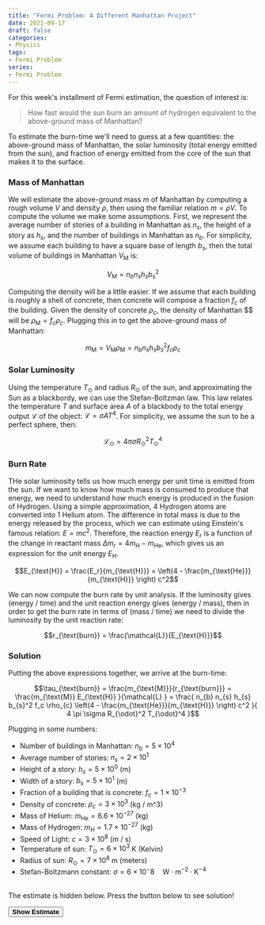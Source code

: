 ```yaml
---
title: "Fermi Problem: A Different Manhattan Project"
date: 2021-09-17
draft: false
categories:
- Physics
tags:
- Fermi Problem
series:
- Fermi Problem
---
```


For this week's installment of Fermi estimation, the question of interest is:

> How fast would the sun burn an amount of hydrogen equivalent to the above-ground mass of Manhattan?

To estimate the burn-time we'll need to guess at a few quantities: the above-ground mass of Manhattan, the solar
luminosity (total energy emitted from the sun), and fraction of energy emitted from the core of the sun that makes it 
to the surface.

### Mass of Manhattan

We will estimate the above-ground mass $m$ of Manhattan by computing a rough volume $V$ and density $\rho$, then using the 
familiar relation $m=\rho V$. To compute the volume we make some assumptions. First, we represent the average number of 
stories of a building in Manhattan as $n_{s}$, the height of a story as $h_{s}$, and the number of buildings in Manhattan
as $n_{b}$. For simplicity, we assume each building to have a square base of length $b_{s}$, then the total volume of 
buildings in Manhattan $V_{\text{M}}$ is:

$$V_{\text{M}} = n_{b} n_{s} h_{s} b_{s}^2$$

Computing the density will be a little easier. If we assume that each building is roughly a shell of concrete, then concrete
will compose a fraction $f_{c}$ of the building. Given the density of concrete $\rho_{c}$, the density of Manhattan $$ 
will be $\rho_{\text{M}} = f_c \rho_{c}$. Plugging this in to get the above-ground mass of Manhattan:

$$m_{\text{M}} = V_{\text{M}} \rho_{\text{M}} = n_{b} n_{s} h_{s} b_{s}^2 f_c \rho_{c}$$


### Solar Luminosity

Using the temperature $T_{\odot}$ and radius $R_{\odot}$ of the sun, and approximating the Sun as a blackbordy, we can 
use the Stefan-Boltzman law. This law relates the temperature $T$ and surface area $A$ of a blackbody to the total 
energy output $\mathcal{L}$ of the object: $\mathcal{L} = \sigma A T^4$. For simplicity, we assume the sun to be a perfect
sphere, then:

$$\mathcal{L}_{\odot} = 4 \pi \sigma R_{\odot}^2 T_{\odot}^4$$


### Burn Rate

THe solar luminosity tells us how much energy per unit time is emitted from the sun. If we want to know how much
mass is consumed to produce that energy, we need to understand how much energy is produced in the fusion of Hydrogen.
Using a simple approximation, 4 Hydrogen atoms are converted into 1 Helium atom. The difference in total mass is due
to the energy released by the process, which we can estimate using Einstein's famous relation: $E=mc^2$. Therefore, 
the reaction energy $E_{r}$ is a function of the change in reactant mass $\Delta m_r = 4 m_{\text{H}} - m_{\text{He}}$, 
which gives us an expression for the unit energy $E_{\text{H}}$.  

$$E_{\text{H}} = \frac{E_r}{m_{\text{H}}} = \left(4 - \frac{m_{\text{He}}}{m_{\text{H}}} \right) c^2$$

We can now compute the burn rate by unit analysis. If the luminosity gives (energy / time) and the 
unit reaction energy gives (energy / mass), then in order to get the burn rate in terms of (mass / time) we need
to divide the luminosity by the unit reaction rate:

$$r_{\text{burn}} = \frac{\mathcal{L}}{E_{\text{H}}}$$


### Solution

Putting the above expressions together, we arrive at the burn-time:

$$\tau_{\text{burn}} = \frac{m_{\text{M}}}{r_{\text{burn}}} = \frac{m_{\text{M}} E_{\text{H}}  }{\mathcal{L}  }
= \frac{ n_{b} n_{s} h_{s} b_{s}^2 f_c \rho_{c} \left(4 - \frac{m_{\text{He}}}{m_{\text{H}}} \right) c^2 }{ 4 \pi \sigma R_{\odot}^2 T_{\odot}^4 }$$

Plugging in some numbers:

- Number of buildings in Manhattan: $n_b = 5 \times 10^4$
- Average number of stories: $n_s = 2 \times 10^1$
- Height of a story: $h_s = 5 \times 10^0$ (m)
- Width of a story: $b_s = 5 \times 10^1$ (m)
- Fraction of a building that is concrete: $f_c = 1 \times 10^{-3}$
- Density of concrete: $\rho_c = 3 \times 10^3$ (kg / m^3)
- Mass of Helium: $m_{\text{He}} = 6.6 \times 10^{-27}$ (kg)
- Mass of Hydrogen: $m_{\text{H}} = 1.7 \times 10^{-27}$ (kg)
- Speed of Light: $c = 3 \times 10^8$ (m / s)
- Temperature of sun: $T_{\odot} = 6 \times 10^3$ K (Kelvin)
- Radius of sun: $R_{\odot} = 7 \times 10^8$ m (meters)
- Stefan-Boltzmann constant: $\sigma = 6 \times 10^-8 \quad \text{W} \cdot \text{m}^{-2} \cdot \text{K}^{-4}$ 


<br>
The estimate is hidden below. Press the button below to see solution!

<button class="solution-button" onclick="getElementById('fermi-estimate').style.visibility='visible';"><b>Show
Estimate</b></button>

<p id="fermi-estimate" style="visibility: hidden;">8.7 * 10^-1 s</p>
    


